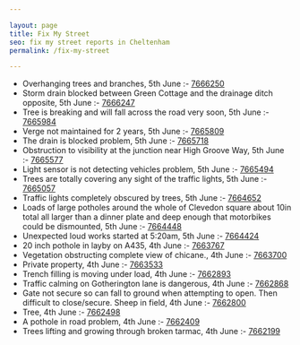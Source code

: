 ```yaml
---

layout: page
title: Fix My Street
seo: fix my street reports in Cheltenham
permalink: /fix-my-street

---
```


<!-- fix_marker starts -->

- Overhanging trees and branches, 5th June :- [7666250](https://www.fixmystreet.com/report/7666250)
- Storm drain blocked between Green Cottage and the drainage ditch opposite, 5th June :- [7666247](https://www.fixmystreet.com/report/7666247)
- Tree is breaking and will fall across the road very soon, 5th June :- [7665984](https://www.fixmystreet.com/report/7665984)
- Verge not maintained for 2 years, 5th June :- [7665809](https://www.fixmystreet.com/report/7665809)
- The drain is blocked problem, 5th June :- [7665718](https://www.fixmystreet.com/report/7665718)
- Obstruction to visibility at the junction near High Groove Way, 5th June :- [7665577](https://www.fixmystreet.com/report/7665577)
- Light sensor is not detecting vehicles problem, 5th June :- [7665494](https://www.fixmystreet.com/report/7665494)
- Trees are totally covering any sight of the traffic lights, 5th June :- [7665057](https://www.fixmystreet.com/report/7665057)
- Traffic lights completely obscured by trees, 5th June :- [7664652](https://www.fixmystreet.com/report/7664652)
- Loads of large potholes around the whole of Clevedon square about 10in total all larger than a dinner plate and deep enough that motorbikes could be dismounted, 5th June :- [7664448](https://www.fixmystreet.com/report/7664448)
- Unexpected loud works started at 5:20am, 5th June :- [7664424](https://www.fixmystreet.com/report/7664424)
- 20 inch pothole in layby on A435, 4th June :- [7663767](https://www.fixmystreet.com/report/7663767)
- Vegetation obstructing complete view of chicane., 4th June :- [7663700](https://www.fixmystreet.com/report/7663700)
- Private property, 4th June :- [7663533](https://www.fixmystreet.com/report/7663533)
- Trench filling is moving under load, 4th June :- [7662893](https://www.fixmystreet.com/report/7662893)
- Traffic calming on Gotherington lane is dangerous, 4th June :- [7662868](https://www.fixmystreet.com/report/7662868)
- Gate not secure so can fall to ground when attempting to open. Then difficult to close/secure. Sheep in field, 4th June :- [7662800](https://www.fixmystreet.com/report/7662800)
- Tree, 4th June :- [7662498](https://www.fixmystreet.com/report/7662498)
- A pothole in road problem, 4th June :- [7662409](https://www.fixmystreet.com/report/7662409)
- Trees lifting and growing through broken tarmac, 4th June :- [7662199](https://www.fixmystreet.com/report/7662199)

<!-- fix_marker ends -->